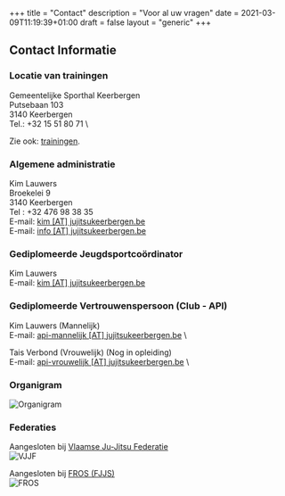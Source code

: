 +++
title = "Contact"
description = "Voor al uw vragen"
date = 2021-03-09T11:19:39+01:00
draft = false
layout = "generic"
+++
## Contact Informatie
### Locatie van trainingen
Gemeentelijke Sporthal Keerbergen \
Putsebaan 103 \
3140 Keerbergen \
Tel.: +32 15 51 80 71 \

Zie ook: [trainingen](/trainingen).

### Algemene administratie
Kim Lauwers  \
Broekelei 9 \
3140 Keerbergen \
Tel : +32 476 98 38 35 \
E-mail: [kim [AT] jujitsukeerbergen.be](mailto:kim@jujitsukeerbergen.be) \
E-mail: [info [AT] jujitsukeerbergen.be](mailto:info@jujitsukeerbergen.be)

### Gediplomeerde Jeugdsportcoördinator
Kim Lauwers \
E-mail: [kim [AT] jujitsukeerbergen.be](mailto:kim@jujitsukeerbergen.be)

### Gediplomeerde Vertrouwenspersoon (Club - API)
Kim Lauwers (Mannelijk) \
E-mail: [api-mannelijk [AT] jujitsukeerbergen.be](mailto:api-mannelijk@jujitsukeerbergen.be) \

Tais Verbond (Vrouwelijk) (Nog in opleiding) \
E-mail: [api-vrouwelijk [AT] jujitsukeerbergen.be](mailto:api-vrouwelijk@jujitsukeerbergen.be) \

### Organigram
![Organigram](/images/club/organigram.jpg "Organigram")

### Federaties
Aangesloten bij [Vlaamse Ju-Jitsu Federatie](http://vjjf.be) \
  ![VJJF](/images/federatie/vjjf-logo.webp "VJJF LOGO")

Aangesloten bij [FROS (FJJS)](http://www.fros.be/sportfiche/martial-arts) \
  ![FROS](/images/federatie/fros-logo.webp "FROS LOGO")